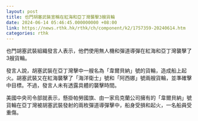 ```yaml
---
layout: post
title: 也門胡塞武裝宣稱在紅海和亞丁灣襲擊3艘貨輪
date: 2024-06-14 05:46:45.000000000 +08:00
link: https://news.rthk.hk/rthk/ch/component/k2/1757359-20240614.htm
categories: rthk
---
```


也門胡塞武裝組織發言人表示，他們使用無人機和彈道導彈在紅海和亞丁灣襲擊了3艘貨輪。

發言人說，胡塞武裝在亞丁灣擊中一艘名為「韋爾貝納」號的貨輪，造成船上起火。胡塞武裝又在紅海襲擊了「海洋衛士」號和「阿西娜」號兩艘貨輪，並準確擊中目標。不過，發言人未有透露具體的襲擊時間。

美國中央司令部就表示，懸掛帕勞國旗、由一家烏克蘭公司擁有的「韋爾貝納」號貨輪在亞丁灣被胡塞武裝發射的兩枚彈道導彈擊中，船身受損和起火，一名船員受重傷。
